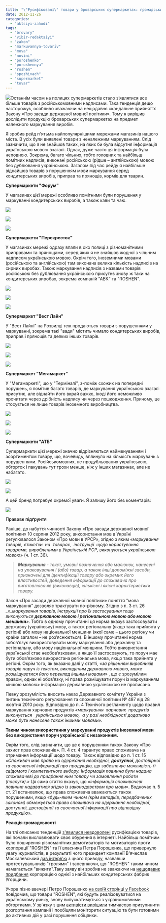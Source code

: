 ```yaml
---
title: "\"Русифіковані\" товари у броварських супермаркетах: громадський рейд"
date: 2012-11-26
categories: 
  - "aktsiyi-zahodi"
tags: 
  - "brovary"
  - "vibir-redaktsiyi"
  - "zakon"
  - "markuvannya-tovariv"
  - "mova"
  - "novini"
  - "poroshenko"
  - "porushennya"
  - "roshen"
  - "spozhivach"
  - "supermarket"
  - "tovar"
---
```


[![](https://mpz.brovary.org/wp-content/uploads/2012/11/supermarket.jpg)](https://mpz.brovary.org/wp-content/uploads/2012/11/supermarket.jpg)Останнім часом на полицях супермаркетів стало з’являтися все більше товарів з російськомовними надписами. Така тенденція дещо насторожує, особливо зважаючи на нещодавнє cкандальне прийняття Закону «Про засади державної мовної політики». Тому я вирішив дослідити продукцію броварських супермаркетах на предмет належного маркування виробів.

Я зробив рейд п'ятьма найпопулярнішими мережами магазинів нашого міста. В усіх були виявлені товари з неналежним маркуванням. Слід зазначити, що я не знайшов таких, на яких би була відсутня інформація українською мовою взагалі. Однак, дуже часто ця інформація була неповною. Зокрема, багато чільних, тобто головних та найбільш помітних надписів, виконані російською (рідше – англійською) мовою без дублювання українською. Загалом під час рейду я найбільше віднайшов товарів з порушенням мови маркування серед кондитерських виробів, приправ та прянощів, кормів для тварин.

**Супермаркети "Форум"**

У магазинах цієї мережі особливо помітними були порушення у маркуванні кондитерських виробів, а також кави та чаю.

[![](https://mpz.brovary.org/wp-content/uploads/2012/11/Image00008.jpg)](https://mpz.brovary.org/wp-content/uploads/2012/11/Image00008.jpg)

[![](https://mpz.brovary.org/wp-content/uploads/2012/11/Image00010.jpg)](https://mpz.brovary.org/wp-content/uploads/2012/11/Image00010.jpg)

[![](https://mpz.brovary.org/wp-content/uploads/2012/11/Image00011.jpg)](https://mpz.brovary.org/wp-content/uploads/2012/11/Image00011.jpg)

**Супермаркети "Перекресток"**

У магазинах мережі одразу впали в око полиці з різноманітними приправами та прянощами, серед яких я не знайшов жодної з чільним надписом українською мовою. Окрім того, іноземними мовами (російською та англійською) там виконана велика кількість надписів на сирних виробах. Також маркування надписів з назвами товарів російською без дублювання українською присутнє знову ж таки на кондитерських виробах, зокрема компаній "АВК" та "ROSHEN".

[![](https://mpz.brovary.org/wp-content/uploads/2012/11/Image000021.jpg)](https://mpz.brovary.org/wp-content/uploads/2012/11/Image000021.jpg)

[![](https://mpz.brovary.org/wp-content/uploads/2012/11/Image00004.jpg)](https://mpz.brovary.org/wp-content/uploads/2012/11/Image00004.jpg)

[![](https://mpz.brovary.org/wp-content/uploads/2012/11/Image00006.jpg)](https://mpz.brovary.org/wp-content/uploads/2012/11/Image00006.jpg)

**Супермаркет "Вест Лайн"**

У "Вест Лайні" на Розвилці теж продаються товари з порушеннями у маркуванні, зокрема такі "вади" містить чимало кондитерських виробів, приправ і прянощів та деяких інших товарів.

[![](https://mpz.brovary.org/wp-content/uploads/2012/11/Image000012.jpg)](https://mpz.brovary.org/wp-content/uploads/2012/11/Image000012.jpg)

[![](https://mpz.brovary.org/wp-content/uploads/2012/11/Image00003.jpg)](https://mpz.brovary.org/wp-content/uploads/2012/11/Image00003.jpg)

[![](https://mpz.brovary.org/wp-content/uploads/2012/11/Image000022.jpg)](https://mpz.brovary.org/wp-content/uploads/2012/11/Image000022.jpg)

**Супермаркет "Мегамаркет"**

У "Мегамаркеті", що у "Терміналі", з-поміж схожих на попередні порушень, я помітив багато товарів, де маркування українською взагалі присутнє, але віднайти його вкрай важко, іноді його неможливо прочитати через дрібність надпису чи через пошкодження. Причому, це стосується не лише товарів іноземного виробництва.

[![](https://mpz.brovary.org/wp-content/uploads/2012/11/Image000013.jpg)](https://mpz.brovary.org/wp-content/uploads/2012/11/Image000013.jpg)

[![](https://mpz.brovary.org/wp-content/uploads/2012/11/Image000041.jpg)](https://mpz.brovary.org/wp-content/uploads/2012/11/Image000041.jpg)

[![](https://mpz.brovary.org/wp-content/uploads/2012/11/Image00007.jpg)](https://mpz.brovary.org/wp-content/uploads/2012/11/Image00007.jpg)

**Супермаркети "АТБ"**

Супермаркети цієї мережі значно відрізняються найменуванням і асортиментом товару, що, вочевидь, вплинуло на кількість маркувань з порушеннями. Російськомовних, не продубльованих українською, обгорток і пакувань тут трохи менше, ніж у інших магазинах, але не набагато.

[![](https://mpz.brovary.org/wp-content/uploads/2012/11/Image000014.jpg)](https://mpz.brovary.org/wp-content/uploads/2012/11/Image000014.jpg)

[![](https://mpz.brovary.org/wp-content/uploads/2012/11/Image00005.jpg)](https://mpz.brovary.org/wp-content/uploads/2012/11/Image00005.jpg)

А цей бренд потребує окремої уваги. Я залишу його без коментарів:

[![](https://mpz.brovary.org/wp-content/uploads/2012/11/Image000061.jpg)](https://mpz.brovary.org/wp-content/uploads/2012/11/Image000061.jpg)

**Правове підґрунтя**

Раніше, до набуття чинності Закону «Про засади державної мовної політики» 10 серпня 2012 року, використання мов в Україні регулювалося Законом «Про мови в УРСР», згідно з яким _«маркування товарів, етикетки  на  товарах,  інструкції  щодо користування  товарами, виробленими в Українській РСР, виконуються українською мовою»_ (ч. 1 ст. 36).

> _**Маркування**_ _\- текст, умовні позначення або малюнок, нанесені на упаковування і (або) товар, а також інші допоміжні засоби, призначені для ідентифікації товару або окремих його властивостей, доведення інформації до споживача про виготовлювачів (виконавців), кількісні і якісні характеристики товару._

Закон «Про засади державної мовної політики» поняття "мова маркування" дозволяє трактувати по-різному. Згідно з п. 3 ст. 26 _«__маркування товарів, інструкції про їх застосування тощо виконуються **державною мовою і регіональною мовою або мовою меншини**»._ Тобто в одному прочитанні ця норма вказує застосовувати державну (українську) мову, а також регіональну (якщо така прийнята у регіоні) або мову національної меншини (якої саме – цього регіону чи країни загалом – не роз’яснюється). В іншому прочитанні норма зобов’язує використовувати мову маркування або державну та регіональну, або мову національної меншини. Тобто використання української стає необов’язковим, а якщо її застосовують, то поруч має бути обов’язково використана регіональна мова, якщо така прийнята у регіоні. Окрім того, як вказано далі у статті, _«за рішенням виробників товарів поруч із текстом, викладеним державною мовою, може розміщуватися його переклад іншими мовами»_ , що є зрозумілим правом, однак ні обов’язку, ні права розміщувати поруч із маркуванням «іншою мовою» інформацію державною українською не прописано.

Певну зрозумілість вносить наказ Державного комітету України з питань технічного регулювання та споживчої політики № 487 від 28 жовтня 2010 року. Відповідно до п. 4 Технічого регламенту щодо правил маркування харчових продуктів _«маркування  харчових  продуктів  виконується   українською мовою,  а у разі необхідності додатково може бути нанесене також іншими мовами»._

**Таким чином використання у маркуванні продуктів іноземної мови без використання поруч української є незаконним.**

Окрім того, слід зазначити, що це є порушенням також Закону «Про захист прав споживачів». П. 4 ст. 4 гарантує право споживача на отримання інформації щодо товару. Також відповідно до п. 1 ст. 15 _«Споживач має право на одержання необхідної, **доступної**, достовірної та своєчасної інформації про продукцію, що забезпечує можливість її свідомого і компетентного вибору. Інформація повинна бути надана споживачеві до придбання ним товару чи замовлення роботи (послуги).»_ Ця сама стаття вказує, що _«інформація споживачеві повинна надаватися згідно із законодавством про мови»_. Водночас п. 5 ст. 21 встановлює, що права споживача вважаються також порушеними, якщо _«будь-яким чином (крім випадків, передбачених законом) обмежується право споживача на одержання необхідної, доступної, достовірної та своєчасної інформації про відповідну продукцію»._

**Реакція громадськості**

На тлі описаних тенденцій [з'явилися невдоволені](http://gazeta.ua/articles/life/467974/comm/1) русифікацією товарів, які почали висловлювати своє обурення в інтернеті. Найбільш помітним було поширення різноманітних демотиваторів та мотиваторів проти корпорації "ROSHEN" та її власника Петра Порошенка, що привернуло увагу журналістів, в результаті чого президент компанії В'ячеслав Москалевський [дав інтерв'ю](http://gazeta.ua/articles/life/_nam-treba-vizhiti-prezident-roshen-pro-zaminu-ukrajinomovnih-napisiv-na-cukerkah/468260) з цього приводу, назвавши протестувальників "тролями" і запевняючи, що "ROSHEN" таким чином намагається "вижити".Таку заяву він зробив не зважаючи на [нещодавнє придбання](http://economics.unian.net/ukr/detail/146430) корпорацією однієї з найбільших кондитерських фабрик Угорщини.

Учора пізно ввечері Петро Порошенко [на своїй сторінці у Facebook](https://www.facebook.com/petroporoshenko/posts/384613528288052) повідомив, що товари "ROSHEN", які будуть реалізовуватися на українському ринку, знову випускатимуться з україномовними обгортками. У зв'язку з цим [активісти вирішили](http://maidan.org.ua/2012/11/vidsich-tymchasovo-pryzupynyaje-kampaniyu-proty-rosijskomovnoji-upakovky-produktsiji-roshen/) тимчасово призупинити розгортання кампанії і пообіцяли моніторити ситуацію та бути готовими до активних дій у разі порушення обіцянки.
